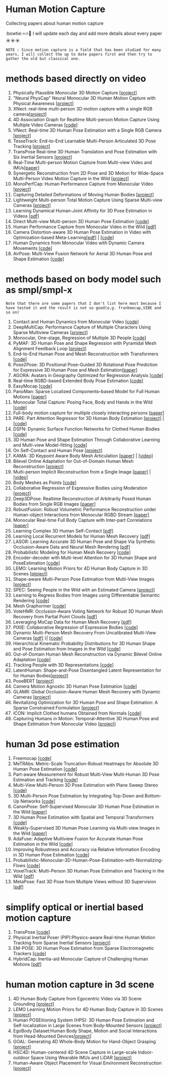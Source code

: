 # Human Motion Capture
Collecting papers about human motion capture

:bowtie::star::fire::muscle: I will update each day and add more details about every paper :sunny::sunny::sunny:

`NOTE : Since motion capture is a field that has been studied for many years, I will collect the up to date papers first and then try to gather the old but classical one.`
# methods based directly on video
1. Physically Plausible Monocular 3D Motion Capture [[project]](http://gvv.mpi-inf.mpg.de/projects/PhysCap/)
2. "Neural PhysCap" Neural Monocular 3D Human Motion Capture with Physical Awareness [[project]](http://gvv.mpi-inf.mpg.de/projects/PhysAware/)
3. XNect: real-time multi-person 3D motion capture with a single RGB camera[[project]](http://gvv.mpi-inf.mpg.de/projects/XNect/)
4. 4D Association Graph for Realtime Multi-person Motion Capture Using Multiple Video Cameras [[code]](https://github.com/zhangyux15/4d_association)
5. VNect: Real-time 3D Human Pose Estimation with a Single RGB Camera [[project]](http://gvv.mpi-inf.mpg.de/projects/VNect/)
6. TesseTrack: End-to-End Learnable Multi-Person Articulated 3D Pose Tracking [[project]](http://www.cs.cmu.edu/~ILIM/projects/IM/TesseTrack/)
7. TransPose Real-time 3D Human Translation and Pose Estimation with Six Inertial Sensors [[project]](https://xinyu-yi.github.io/TransPose/?utm_source=catalyzex.com)
8. Real-Time Multi-person Motion Capture from Multi-view Video and IMUs[[paper]](https://link.springer.com/content/pdf/10.1007/s11263-019-01270-5.pdf)
9. Synergetic Reconstruction from 2D Pose and 3D Motion for Wide-Space Multi-Person Video Motion Capture in the Wild [[project]](http://www.ynl.t.u-tokyo.ac.jp/research/vmocap-syn/)
10. MonoPerfCap: Human Performance Capture from Monocular Video [[project]](http://gvv.mpi-inf.mpg.de/projects/wxu/MonoPerfCap/)
11. Capturing Detailed Deformations of Moving Human Bodies [[project]](https://ankachan.github.io/Projects/MocapCheckerboard/MocapCheckerboard.html)
12. Lightweight Multi-person Total Motion Capture Using Sparse Multi-view Cameras [[project]](http://www.liuyebin.com/lwtotalcap/lwtotalcap.html)
13. Learning Dynamical Human-Joint Affinity for 3D Pose Estimation in Videos [[pdf]](https://arxiv.org/pdf/2109.07353.pdf)
14. Direct Multi-view Multi-person 3D Human Pose Estimation [[code]](https://github.com/sail-sg/mvp)
15. Human Performance Capture from Monocular Video in the Wild [[pdf]](https://arxiv.org/pdf/2111.14672.pdf)
16. Camera Distortion-aware 3D Human Pose Estimation in Video with Optimization-based Meta-Learning[[pdf]](https://arxiv.org/pdf/2111.15056.pdf) | [[code]](https://github.com/hanbyel0105/CamDistHumanPose3D)
17. Human Dynamics from Monocular Video with Dynamic Camera Movements [[code]](https://github.com/yul85/movingcam)
18. AirPose: Multi-View Fusion Network for Aerial 3D Human Pose and Shape Estimation [[code]](https://github.com/robot-perception-group/AirPose)

# methods based on body model such as smpl/smpl-x
`Note that there are some papers that I don't list here most because I have tested it and the result is not so good(e,g. frankmocap,VIBE and so on) `
1. Contact and Human Dynamics from Monocular Video [[code]](https://github.com/davrempe/contact-human-dynamics)
2. DeepMultiCap: Performance Capture of Multiple Characters Using Sparse Multiview Cameras [[project]](http://www.liuyebin.com/dmc/dmc.html)
3. Monocular, One-stage, Regression of Multiple 3D People [[code]](https://github.com/Arthur151/ROMP)
4. PyMAF: 3D Human Pose and Shape Regression with Pyramidal Mesh Alignment Feedback Loop [[project]](https://hongwenzhang.github.io/pymaf/)
5. End-to-End Human Pose and Mesh Reconstruction with Transformers [[code]](https://github.com/microsoft/MeshTransformer)
6. Pose2Pose: 3D Positional Pose-Guided 3D Rotational Pose Prediction for Expressive 3D Human Pose and Mesh Estimation[[paper]](https://arxiv.org/pdf/2011.11534.pdf)
7. AGORA: Avatars in Geography Optimized for Regression Analysis [[code]](https://github.com/pixelite1201/agora_evaluation)
8. Real-time RGBD-based Extended Body Pose Estimation [[code]](https://github.com/rmbashirov/rgbd-kinect-pose)
9. EasyMocap [[code]](https://github.com/zju3dv/EasyMocap)
10. PanoMan: Sparse Localized Components–based Model for Full Human Motions [[paper]](https://dl.acm.org/doi/10.1145/3447244)
11. Monocular Total Capture: Posing Face, Body and Hands in the Wild [[code]](https://github.com/CMU-Perceptual-Computing-Lab/MonocularTotalCapture)
12. Full-body motion capture for multiple closely interacting persons [[paper]](http://cic.tju.edu.cn/faculty/likun/GM.pdf)
13. PARE: Part Attention Regressor for 3D Human Body Estimation [[project]](https://pare.is.tue.mpg.de/) | [[code]](https://github.com/mkocabas/PARE)
14. DSFN: Dynamic Surface Function Networks for Clothed Human Bodies [[code]](https://github.com/andreiburov/DSFN?utm_source=catalyzex.com)
15. 3D Human Pose and Shape Estimation Through Collaborative Learning and Multi-view Model-fitting [[code]](https://github.com/leezhongguo/MVSPIN_NEW)
16. On Self-Contact and Human Pose [[project]](https://tuch.is.tue.mpg.de/)
17. KAMA: 3D Keypoint Aware Body Mesh Articulation [[paper]](https://arxiv.org/pdf/2104.13502.pdf) | [[video]](https://www.youtube.com/watch?v=mPikZEIpUE0)
18. Bilevel Online Adaptation for Out-of-Domain Human Mesh Reconstruction [[project]](https://sites.google.com/view/humanmeshboa)
19. Multi-person Implicit Reconstruction from a Single Image [[paper]](https://openaccess.thecvf.com/content/CVPR2021/papers/Mustafa_Multi-Person_Implicit_Reconstruction_From_a_Single_Image_CVPR_2021_paper.pdf) | [[video]](https://www.youtube.com/watch?v=zElti-xPSQg)
20. Body Meshes as Points [[code]](https://github.com/jfzhang95/BMP)
21. Collaborative Regression of Expressive Bodies using Moderation [[project]](https://pixie.is.tue.mpg.de/)
22. Deep3DPose: Realtime Reconstruction of Arbitrarily Posed Human Bodies from Single RGB Images [[paper]](https://arxiv.org/pdf/2106.11536.pdf)
23. RobustFusion: Robust Volumetric Performance Reconstruction under Human-object Interactions from Monocular RGBD Stream [[paper]](https://arxiv.org/pdf/2104.14837.pdf)
24. Monocular Real-time Full Body Capture with Inter-part Correlations [[paper]](https://openaccess.thecvf.com/content/CVPR2021/papers/Zhou_Monocular_Real-Time_Full_Body_Capture_With_Inter-Part_Correlations_CVPR_2021_paper.pdf)
25. Learning Complex 3D Human Self-Contact [[pdf]](https://arxiv.org/pdf/2012.10366.pdf)
26. Learning Local Recurrent Models for Human Mesh Recovery [[pdf]](https://arxiv.org/pdf/2107.12847.pdf)
27. LASOR: Learning Accurate 3D Human Pose and Shape Via Synthetic Occlusion-Aware Data and Neural Mesh Rendering [[pdf]](https://arxiv.org/pdf/2108.00351.pdf)
28. Probabilistic Modeling for Human Mesh Recovery [[code]](https://www.seas.upenn.edu/~nkolot/projects/prohmr/)
29. Encoder-decoder with Multi-level Attention for 3D Human Shape and PoseEstimation [[code]](https://github.com/ziniuwan/maed)
30. LEMO: Learning Motion Priors for 4D Human Body Capture in 3D Scenes [[ptoject]](https://sanweiliti.github.io/LEMO/LEMO.html)
31. Shape-aware Multi-Person Pose Estimation from Multi-View Images [[project]](https://ait.ethz.ch/projects/2021/multi-human-pose/)
32. SPEC: Seeing People in the Wild with an Estimated Camera [[project]](https://github.com/mkocabas/SPEC)
33. Learning to Regress Bodies from Images using Differentiable Semantic Rendering [[code]](https://github.com/saidwivedi/DSR)
34. Mesh Graphormer [[code]](https://github.com/microsoft/MeshGraphormer)
35. VoteHMR: Occlusion-Aware Voting Network for Robust 3D Human Mesh Recovery from Partial Point Clouds [[pdf]](https://arxiv.org/pdf/2110.08729.pdf)
36. Leveraging MoCap Data for Human Mesh Recovery [[pdf]](https://arxiv.org/pdf/2110.09243.pdf)
37. PIXIE: Collaborative Regression of Expressive Bodies [[code]](https://github.com/YadiraF/PIXIE)
38. Dynamic Multi-Person Mesh Recovery From Uncalibrated Multi-View Cameras [[pdf]](https://arxiv.org/pdf/2110.10355.pdf) }| [[code]](https://github.com/boycehbz/DMMR)
39. Hierarchical Kinematic Probability Distributions for 3D Human Shape and Pose Estimation from Images in the Wild [[code]](https://github.com/akashsengupta1997/HierarchicalProbabilistic3DHuman)
40. Out-of-Domain Human Mesh Reconstruction via Dynamic Bilevel Online Adaptation [[code]](https://github.com/syguan96/dynaboa)
41. Tracking People with 3D Representations [[code]](https://brjathu.github.io/T3DP/)
42. LatentHuman: Shape-and-Pose Disentangled Latent Representation for for Human Bodies[[project]](https://latenthuman.github.io/)
43. PoseBERT [[project]](https://europe.naverlabs.com/blog/posebert/)
44. Camera Motion Agnostic 3D Human Pose Estimation [[code]](https://github.com/seonghyunkim1212/GMR)
45. GLAMR: Global Occlusion-Aware Human Mesh Recovery with Dynamic Cameras [[project]](https://www.ye-yuan.com/glamr/)
46. Revitalizing Optimization for 3D Human Pose and Shape Estimation: A Sparse Constrained Formulation [[project]](https://sites.google.com/view/scope-human/home#h.j4u4ho36ixe8)
47. ICON: Implicit Clothed humans Obtained from Normals [[code]](https://github.com/YuliangXiu/ICON)
48. Capturing Humans in Motion: Temporal-Attentive 3D Human Pose and Shape Estimation from Monocular Video [[project]](https://mps-net.github.io/MPS-Net/)

# human 3d pose estimation
1. Freemocap [[code]](https://github.com/jonmatthis/freemocap)
2. MeTRAbs: Metric-Scale Truncation-Robust Heatmaps for Absolute 3D Human Pose Estimation [[code]](https://github.com/isarandi/metrabs)
3. Part-aware Measurement for Robust Multi-View Multi-Human 3D Pose Estimation and Tracking [[code]](https://github.com/B10532021/Part-Aware_Measurement_for_3D_Pose_Estimation_and_Tracking)
4. Multi-View Multi-Person 3D Pose Estimation with Plane Sweep Stereo [[code]](https://github.com/jiahaoLjh/PlaneSweepPose)
5. 3D Multi-Person Pose Estimation by Integrating Top-Down and Bottom-Up Networks [[code]](https://github.com/3dpose/3D-Multi-Person-Pose)
6. CanonPose: Self-Supervised Monocular 3D Human Pose Estimation in the Wild [[paper]](https://openaccess.thecvf.com/content/CVPR2021/papers/Wandt_CanonPose_Self-Supervised_Monocular_3D_Human_Pose_Estimation_in_the_Wild_CVPR_2021_paper.pdf)
7. 3D Human Pose Estimation with Spatial and Temporal Transformers [[code]](https://github.com/zczcwh/PoseFormer?utm_source=catalyzex.com)
8. Weakly-Supervised 3D Human Pose Learning via Multi-view Images in the Wild [[paper]](https://arxiv.org/pdf/2003.07581.pdf)
9. AdaFuse: Adaptive Multiview Fusion for Accurate Human Pose Estimation in the Wild [[code]](https://github.com/zhezh/adafuse-3d-human-pose)
10. Improving Robustness and Accuracy via Relative Information Encoding in 3D Human Pose Estimation [[code]](https://github.com/paTRICK-swk/Pose3D-RIE)
11. Probabilistic-Monocular-3D-Human-Pose-Estimation-with-Normalizing-Flows [[code]](https://github.com/twehrbein/Probabilistic-Monocular-3D-Human-Pose-Estimation-with-Normalizing-Flows)
12. VoxelTrack: Multi-Person 3D Human Pose Estimation and Tracking in the Wild [[pdf]](https://arxiv.org/pdf/2108.02452.pdf)
13. MetaPose: Fast 3D Pose from Multiple Views without 3D Supervision [[pdf]](https://arxiv.org/pdf/2108.04869.pdf)


# simplify optical or inertial based motion capture
1. TransPose [[code]](https://github.com/Xinyu-Yi/TransPose)
2. Physical Inertial Poser (PIP):Physics-aware Real-time Human Motion Tracking from Sparse Inertial Sensors [[project]](https://xinyu-yi.github.io/PIP/)
3. EM-POSE: 3D Human Pose Estimation from Sparse Electromagnetic Trackers [[code]](https://github.com/facebookresearch/em-pose)
4. HybridCap: Inertia-aid Monocular Capture of Challenging Human Motions [[pdf]](https://arxiv.org/pdf/2203.09287v1.pdf)


# human motion capture in 3d scene
1. 4D Human Body Capture from Egocentric Video via 3D Scene Grounding [[project]](https://aptx4869lm.github.io/4DEgocentricBodyCapture/)
2. LEMO Learning Motion Priors for 4D Human Body Capture in 3D Scenes [[project]](https://github.com/sanweiliti/LEMO)
3. Human POSEitioning System (HPS): 3D Human Pose Estimation and Self-localization in Large Scenes from Body-Mounted Sensors [[project]](http://virtualhumans.mpi-inf.mpg.de/hps/)
4. EgoBody Dataset:Human Body Shape, Motion and Social Interactions from Head-Mounted Devices[[project]](https://sanweiliti.github.io/egobody/egobody.html)
5. GOAL: Generating 4D Whole-Body Motion for Hand-Object Grasping [[project]](https://goal.is.tue.mpg.de/)
6. HSC4D: Human-centered 4D Scene Capture in Large-scale Indoor-outdoor Space Using Wearable IMUs and LiDAR [[project]](https://climbingdaily.github.io/hsc4d/)
7. Human-Aware Object Placement for Visual Environment Reconstruction [[project]](https://mover.is.tue.mpg.de/index.html)
